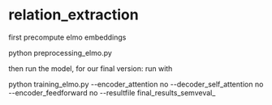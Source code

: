 # relation_extraction

first precompute elmo embeddings

python preprocessing_elmo.py

then run the model, for our final version: run with

python training_elmo.py --encoder_attention no --decoder_self_attention no --encoder_feedforward no --resultfile final_results_semveval_
